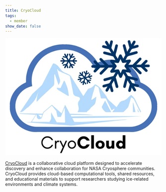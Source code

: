 ```yaml
---
title: CryoCloud
tags:
  - member
show_date: false
---
```


![](featured.png)

[CryoCloud](https://cryointhecloud.com/) is a collaborative cloud platform designed to accelerate discovery and enhance collaboration for NASA Cryosphere communities. CryoCloud provides cloud-based computational tools, shared resources, and educational materials to support researchers studying ice-related environments and climate systems.
